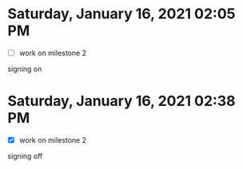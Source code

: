 # Saturday, January 16, 2021 02:05 PM
- [ ] work on milestone 2

signing on

# Saturday, January 16, 2021 02:38 PM
- [x] work on milestone 2

signing off
